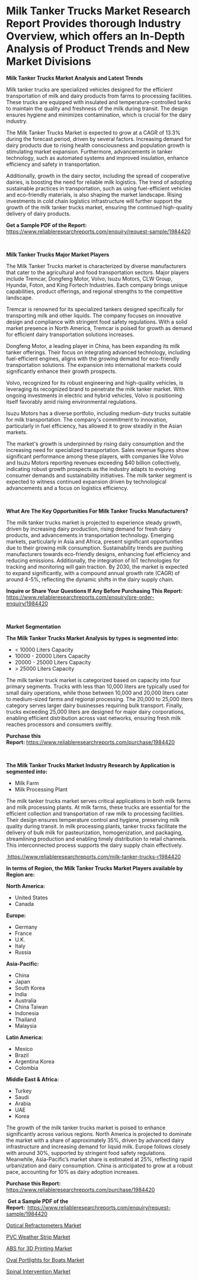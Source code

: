 <p><h1>Milk Tanker Trucks Market Research Report Provides thorough Industry Overview, which offers an In-Depth Analysis of Product Trends and New Market Divisions</h1></p><p><strong>Milk Tanker Trucks Market Analysis and Latest Trends</strong></p>
<p><p>Milk tanker trucks are specialized vehicles designed for the efficient transportation of milk and dairy products from farms to processing facilities. These trucks are equipped with insulated and temperature-controlled tanks to maintain the quality and freshness of the milk during transit. The design ensures hygiene and minimizes contamination, which is crucial for the dairy industry.</p><p>The Milk Tanker Trucks Market is expected to grow at a CAGR of 13.3% during the forecast period, driven by several factors. Increasing demand for dairy products due to rising health consciousness and population growth is stimulating market expansion. Furthermore, advancements in tanker technology, such as automated systems and improved insulation, enhance efficiency and safety in transportation. </p><p>Additionally, growth in the dairy sector, including the spread of cooperative dairies, is boosting the need for reliable milk logistics. The trend of adopting sustainable practices in transportation, such as using fuel-efficient vehicles and eco-friendly materials, is also shaping the market landscape. Rising investments in cold chain logistics infrastructure will further support the growth of the milk tanker trucks market, ensuring the continued high-quality delivery of dairy products.</p></p>
<p><strong>Get a Sample PDF of the Report:&nbsp;</strong> <a href="https://www.reliableresearchreports.com/enquiry/request-sample/1984420?utm_campaign=34&utm_medium=2&utm_source=Github&utm_content=ia&utm_term=02112024&utm_id=milk-tanker-trucks">https://www.reliableresearchreports.com/enquiry/request-sample/1984420</a></p>
<p>&nbsp;</p>
<p><strong>Milk Tanker Trucks Major Market Players</strong></p>
<p><p>The Milk Tanker Trucks market is characterized by diverse manufacturers that cater to the agricultural and food transportation sectors. Major players include Tremcar, Dongfeng Motor, Volvo, Isuzu Motors, CLW Group, Hyundai, Foton, and King Fortech Industries. Each company brings unique capabilities, product offerings, and regional strengths to the competitive landscape.</p><p>Tremcar is renowned for its specialized tankers designed specifically for transporting milk and other liquids. The company focuses on innovative design and compliance with stringent food safety regulations. With a solid market presence in North America, Tremcar is poised for growth as demand for efficient dairy transportation solutions increases.</p><p>Dongfeng Motor, a leading player in China, has been expanding its milk tanker offerings. Their focus on integrating advanced technology, including fuel-efficient engines, aligns with the growing demand for eco-friendly transportation solutions. The expansion into international markets could significantly enhance their growth prospects.</p><p>Volvo, recognized for its robust engineering and high-quality vehicles, is leveraging its recognized brand to penetrate the milk tanker market. With ongoing investments in electric and hybrid vehicles, Volvo is positioning itself favorably amid rising environmental regulations.</p><p>Isuzu Motors has a diverse portfolio, including medium-duty trucks suitable for milk transportation. The company's commitment to innovation, particularly in fuel efficiency, has allowed it to grow steadily in the Asian markets.</p><p>The market's growth is underpinned by rising dairy consumption and the increasing need for specialized transportation. Sales revenue figures show significant performance among these players, with companies like Volvo and Isuzu Motors reporting revenues exceeding $40 billion collectively, indicating robust growth prospects as the industry adapts to evolving consumer demands and sustainability initiatives. The milk tanker segment is expected to witness continued expansion driven by technological advancements and a focus on logistics efficiency.</p></p>
<p>&nbsp;</p>
<p><strong>What Are The Key Opportunities For Milk Tanker Trucks Manufacturers?</strong></p>
<p><p>The milk tanker trucks market is projected to experience steady growth, driven by increasing dairy production, rising demand for fresh dairy products, and advancements in transportation technology. Emerging markets, particularly in Asia and Africa, present significant opportunities due to their growing milk consumption. Sustainability trends are pushing manufacturers towards eco-friendly designs, enhancing fuel efficiency and reducing emissions. Additionally, the integration of IoT technologies for tracking and monitoring will gain traction. By 2030, the market is expected to expand significantly, with a compound annual growth rate (CAGR) of around 4-5%, reflecting the dynamic shifts in the dairy supply chain.</p></p>
<p><strong>Inquire or Share Your Questions If Any Before Purchasing This Report:</strong> <a href="https://www.reliableresearchreports.com/enquiry/pre-order-enquiry/1984420?utm_campaign=34&utm_medium=2&utm_source=Github&utm_content=ia&utm_term=02112024&utm_id=milk-tanker-trucks">https://www.reliableresearchreports.com/enquiry/pre-order-enquiry/1984420</a></p>
<p>&nbsp;</p>
<p><strong>Market Segmentation</strong></p>
<p><strong>The Milk Tanker Trucks Market Analysis by types is segmented into:</strong></p>
<p><ul><li>< 10000 Liters Capacity</li><li>10000 - 20000 Liters Capacity</li><li>20000 - 25000 Liters Capacity</li><li>> 25000 Liters Capacity</li></ul></p>
<p><p>The milk tanker truck market is categorized based on capacity into four primary segments. Trucks with less than 10,000 liters are typically used for small dairy operations, while those between 10,000 and 20,000 liters cater to medium-sized farms and regional processing. The 20,000 to 25,000 liters category serves larger dairy businesses requiring bulk transport. Finally, trucks exceeding 25,000 liters are designed for major dairy corporations, enabling efficient distribution across vast networks, ensuring fresh milk reaches processors and consumers swiftly.</p></p>
<p><strong>Purchase this Report:&nbsp;</strong><a href="https://www.reliableresearchreports.com/purchase/1984420?utm_campaign=34&utm_medium=2&utm_source=Github&utm_content=ia&utm_term=02112024&utm_id=milk-tanker-trucks">https://www.reliableresearchreports.com/purchase/1984420</a></p>
<p>&nbsp;</p>
<p><strong>The Milk Tanker Trucks Market Industry Research by Application is segmented into:</strong></p>
<p><ul><li>Milk Farm</li><li>Milk Processing Plant</li></ul></p>
<p><p>The milk tanker trucks market serves critical applications in both milk farms and milk processing plants. At milk farms, these trucks are essential for the efficient collection and transportation of raw milk to processing facilities. Their design ensures temperature control and hygiene, preserving milk quality during transit. In milk processing plants, tanker trucks facilitate the delivery of bulk milk for pasteurization, homogenization, and packaging, streamlining production and enabling timely distribution to retail channels. This interconnected process supports the dairy supply chain effectively.</p></p>
<p><a href="https://www.reliableresearchreports.com/milk-tanker-trucks-r1984420?utm_campaign=34&utm_medium=2&utm_source=Github&utm_content=ia&utm_term=02112024&utm_id=milk-tanker-trucks">&nbsp;https://www.reliableresearchreports.com/milk-tanker-trucks-r1984420</a></p>
<p><strong>In terms of Region, the Milk Tanker Trucks Market Players available by Region are:</strong></p>
<p>
    <p> <strong> North America: </strong>
        <ul>
            <li>United States</li>
            <li>Canada</li>
        </ul>
        </p> 
    <p> <strong> Europe: </strong>
        <ul>
            <li>Germany</li>
            <li>France</li>
            <li>U.K.</li>
            <li>Italy</li>
            <li>Russia</li>
        </ul>
        </p> 
    <p> <strong> Asia-Pacific: </strong>
        <ul>
            <li>China</li>
            <li>Japan</li>
            <li>South Korea</li>
            <li>India</li>
            <li>Australia</li>
            <li>China Taiwan</li>
            <li>Indonesia</li>
            <li>Thailand</li>
            <li>Malaysia</li>
        </ul>
        </p> 
    <p> <strong> Latin America: </strong>
        <ul>
            <li>Mexico</li>
            <li>Brazil</li>
            <li>Argentina Korea</li>
            <li>Colombia</li>
        </ul>
        </p> 
    <p> <strong> Middle East & Africa: </strong>
        <ul>
            <li>Turkey</li>
            <li>Saudi</li>
            <li>Arabia</li>
            <li>UAE</li>
            <li>Korea</li>
        </ul>
    </p>
    </p>
<p><p>The growth of the milk tanker trucks market is poised to enhance significantly across various regions. North America is projected to dominate the market with a share of approximately 35%, driven by advanced dairy infrastructure and increasing demand for liquid milk. Europe follows closely with around 30%, supported by stringent food safety regulations. Meanwhile, Asia-Pacific’s market share is estimated at 25%, reflecting rapid urbanization and dairy consumption. China is anticipated to grow at a robust pace, accounting for 10% as dairy adoption increases.</p></p>
<p><strong>Purchase this Report: </strong><a href="https://www.reliableresearchreports.com/purchase/1984420?utm_campaign=34&utm_medium=2&utm_source=Github&utm_content=ia&utm_term=02112024&utm_id=milk-tanker-trucks">https://www.reliableresearchreports.com/purchase/1984420</a></p>
<p>&nbsp;<strong>Get a Sample PDF of the Report:&nbsp;&nbsp;</strong><a href="https://www.reliableresearchreports.com/enquiry/request-sample/1984420?utm_campaign=34&utm_medium=2&utm_source=Github&utm_content=ia&utm_term=02112024&utm_id=milk-tanker-trucks">https://www.reliableresearchreports.com/enquiry/request-sample/1984420</a></p>
<p><strong></strong></p>
<p><p><a href="https://www.linkedin.com/pulse/exploring-optical-refractometers-market-dynamics-global-trends-isn6e?utm_campaign=34&utm_medium=2&utm_source=Github&utm_content=ia&utm_term=02112024&utm_id=milk-tanker-trucks">Optical Refractometers Market</a></p><p><a href="https://github.com/yoshih12/Market-Research-Report-List-4/blob/main/pvc-weather-strip-market.md?utm_campaign=34&utm_medium=2&utm_source=Github&utm_content=ia&utm_term=02112024&utm_id=milk-tanker-trucks">PVC Weather Strip Market</a></p><p><a href="https://github.com/ryanbell8967/Market-Research-Report-List-1/blob/main/abs-for-3d-printing-market.md?utm_campaign=34&utm_medium=2&utm_source=Github&utm_content=ia&utm_term=02112024&utm_id=milk-tanker-trucks">ABS for 3D Printing Market</a></p><p><a href="https://www.linkedin.com/pulse/oval-portlights-boats-market-overview-forecast-2024-x0ose?utm_campaign=34&utm_medium=2&utm_source=Github&utm_content=ia&utm_term=02112024&utm_id=milk-tanker-trucks">Oval Portlights for Boats Market</a></p><p><a href="https://issuu.com/reportprime-2/docs/spinal-intervention-market-size-203_e707f45b4ed1ed?utm_campaign=34&utm_medium=2&utm_source=Github&utm_content=ia&utm_term=02112024&utm_id=milk-tanker-trucks">Spinal Intervention Market</a></p></p>